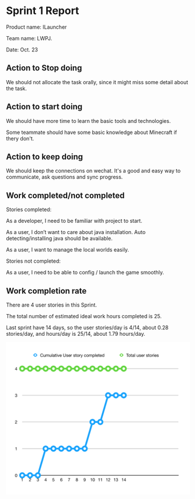 # Sprint 1 Report

Product name: ILauncher

Team name: LWPJ.

Date: Oct. 23

## Action to Stop doing

We should not allocate the task orally, since it might miss some detail about the task.

## Action to start doing

We should have more time to learn the basic tools and technologies.

Some teammate should have some basic knowledge about Minecraft if thery don't. 

## Action to keep doing

We should keep the connections on wechat. It's a good and easy way to communicate, ask questions and sync progress.

## Work completed/not completed

Stories completed:

As a developer, I need to be familiar with project to start.

As a user, I don’t want to care about java installation. Auto detecting/installing java should be available.

As a user, I want to manage the local worlds easily. 

Stories not completed:

As a user, I need to be able to config / launch the game smoothly.

## Work completion rate

There are 4 user stories in this Sprint. 

The total number of estimated ideal work hours completed is 25.

Last sprint have 14 days, so the user stories/day is 4/14, about 0.28 stories/day, and hours/day is 25/14, about 1.79 hours/day.

![Chart](svd-1.png)

